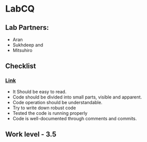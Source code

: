 # LabCQ
## Lab Partners: 
- Aran 
- Sukhdeep and 
- Mitsuhiro
## Checklist
### [Link](https://medium.com/@teal33t/clean-code-in-php-best-practices-and-principles-8ccf2f1673a7#:~:text=The%20first%20principle%20of%20writing,as%20proper%20indentation%20and%20formatting.)
- It Should be easy to read.
- Code should be divided into small parts, visible and apparent. 
- Code operation should be understandable.
- Try to write down robust code
- Tested the code is running properly
- Code is well-documented through comments and commits.

## Work level - 3.5

